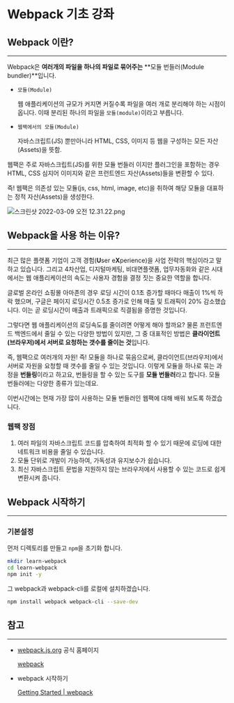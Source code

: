 # Webpack 기초 강좌

## Webpack 이란?

---

Webpack은 **여러개의 파일을 하나의 파일로 묶어주는** **모듈 번들러(Module bundler)**입니다.

- `모듈(Module)`
    
    웹 애플리케이션의 규모가 커지면 커질수록 파일을 여러 개로 분리해야 하는 시점이 옵니다. 이때 분리된 하나의 파일을 `모듈(module)`이라고 부릅니다. 
    
- `웹팩에서의 모듈(Module)`
    
    자바스크립트(JS) 뿐만아니라 HTML, CSS, 이미지 등 웹을 구성하는 모든 자산(Assets)을 뜻함.
    

웹팩은 주로 자바스크립트(JS)를 위한 모듈 번들러 이지만 플러그인을 포함하는 경우 HTML, CSS 심지어 이미지와 같은 프런트엔드 자산(Assets)들을 변환할 수 있다.

즉! 웹팩은 의존성 있는 모듈(js, css, html, image, etc)을 취하여 해당 모듈을 대표하는 정적 자산(Assets)을 생성한다.

![스크린샷 2022-03-09 오전 12.31.22.png](Webpack%20%E1%84%80%E1%85%B5%207e463/%E1%84%89%E1%85%B3%E1%84%8F%E1%85%B3%E1%84%85%E1%85%B5%E1%86%AB%E1%84%89%E1%85%A3%E1%86%BA_2022-03-09_%E1%84%8B%E1%85%A9%E1%84%8C%E1%85%A5%E1%86%AB_12.31.22.png)

## Webpack을 사용 하는 이유?

---

최근 많은 플랫폼 기업이 고객 경험(**U**ser e**X**perience)을 사업 전략의 핵심이라고 말하고 있습니다. 그리고 4차산업, 디지털마케팅, 비대면플랫폼, 업무자동화와 같은 시대에서는 웹 애플리케이션의 속도는 사용자 경험을 결정 짓는 중요한 역할을 합니다.

글로벌 온라인 쇼핑몰 아마존의 경우 로딩 시간이 0.1초 증가할 때마다 매출이 1%씩 하락 했으며, 구글은 페이지 로딩시간 0.5초 증가로 인해 매출 및 트래픽이 20% 감소했습니다. 이는 곧 로딩시간이 매출과 트래픽으로 직결됨을 증명한 것입니다.

그렇다면 웹 애플리케이션의 로딩속도를 줄이려면 어떻게 해야 할까요? 물론 프런트엔드 백엔드에서 줄일 수 있는 다양한 방법이 있지만, 그 중 대표적인 방법은 **클라이언트(브라우저)에서 서버로 요청하는 갯수를 줄이는 것**입니다.

즉, 웹팩으로 여러개의 자원! 즉! 모듈을 하나로 묶음으로써, 클라이언트(브라우저)에서 서버로 자원을 요청할 때 갯수를 줄일 수 있는 것입니다. 이렇게 모듈을 하나로 묶는 과정을 **번들링**이라고 하고요, 번들링을 할 수 있는 도구를 **모듈 번들러**라고 합니다. 모듈 번들러에는 다양한 종류가 있는데요.

이번시간에는 현재 가장 많이 사용하는 모듈 번들러인 웹팩에 대해 배워 보도록 하겠습니다.

### 웹팩 장점

1. 여러 파일의 자바스크립트 코드를 압축하여 최적화 할 수 있기 때문에 로딩에 대한 네트워크 비용을 줄일 수 있습니다.
2. 모듈 단위로 개발이 가능하여, 가독성과 유지보수가 쉽습니다.
3. 최신 자바스크립트 문법을 지원하지 않는 브라우저에서 사용할 수 있는 코드로 쉽게 변환시켜 줍니다.

## Webpack 시작하기

---

### 기본설정

먼저 디렉토리를 만들고 `npm`을 초기화 합니다.

```bash
mkdir learn-webpack
cd learn-webpack
npm init -y
```

그 webpack과 webpack-cli를 로컬에 설치하겠습니다.

```bash
npm install webpack webpack-cli --save-dev
```

## 참고

---

- [webpack.js.org](http://webpack.js.org) 공식 홈페이지
    
    [webpack](https://webpack.js.org/)
    
- webpack 시작하기
    
    [Getting Started | webpack](https://webpack.js.org/guides/getting-started/)